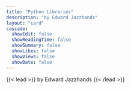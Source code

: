 ```yaml
---
title: "Python Libraries"
description: "by Edward Jazzhands"
layout: "card"
cascade:
  showEdit: false
  showReadingTime: false
  showSummary: false
  showLikes: false
  showViews: false
  showDate: false
---
```


{{< lead >}}
by Edward Jazzhands
{{< /lead >}}

